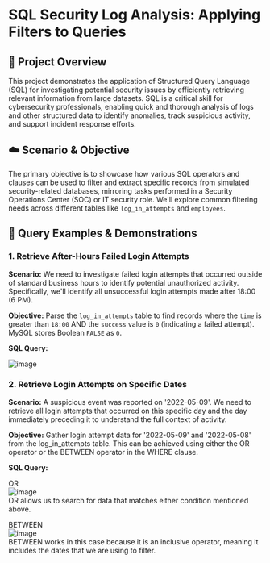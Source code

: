 # SQL Security Log Analysis: Applying Filters to Queries

## 🎯 Project Overview

This project demonstrates the application of Structured Query Language (SQL) for investigating potential security issues by efficiently retrieving relevant information from large datasets. SQL is a critical skill for cybersecurity professionals, enabling quick and thorough analysis of logs and other structured data to identify anomalies, track suspicious activity, and support incident response efforts.

## ☁️ Scenario & Objective

The primary objective is to showcase how various SQL operators and clauses can be used to filter and extract specific records from simulated security-related databases, mirroring tasks performed in a Security Operations Center (SOC) or IT security role. We'll explore common filtering needs across different tables like `log_in_attempts` and `employees`.

## 🧠 Query Examples & Demonstrations

### 1. Retrieve After-Hours Failed Login Attempts

**Scenario:** We need to investigate failed login attempts that occurred outside of standard business hours to identify potential unauthorized activity. Specifically, we'll identify all unsuccessful login attempts made after 18:00 (6 PM).

**Objective:** Parse the `log_in_attempts` table to find records where the `time` is greater than `18:00` AND the `success` value is `0` (indicating a failed attempt). MySQL stores Boolean `FALSE` as `0`.

**SQL Query:**

![image](https://github.com/user-attachments/assets/8055052f-f984-47de-b04e-4bf1ac0ae03c)


### 2. Retrieve Login Attempts on Specific Dates

**Scenario:** A suspicious event was reported on '2022-05-09'. We need to retrieve all login attempts that occurred on this specific day and the day immediately preceding it to understand the full context of activity.

**Objective:** Gather login attempt data for '2022-05-09' and '2022-05-08' from the log_in_attempts table. This can be achieved using either the OR operator or the BETWEEN operator in the WHERE clause.

**SQL Query:**

OR  
![image](https://github.com/user-attachments/assets/b68b4c39-06b5-40b1-956a-8debe7df4368)  
OR allows us to search for data that matches either condition mentioned above.

BETWEEN  
![image](https://github.com/user-attachments/assets/efc08d97-cc56-43ad-a088-9a9d3c96e2a9)  
BETWEEN works in this case because it is an inclusive operator, meaning it includes the dates that we are using to filter. 
